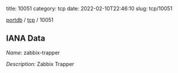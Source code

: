 title: 10051
category: tcp
date: 2022-02-10T22:46:10
slug: tcp/10051

[portdb](/) / [tcp](/category/tcp.html) / 10051


## IANA Data

_Name:_ zabbix-trapper

_Description:_ Zabbix Trapper

